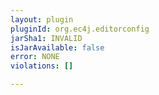 ```yaml
---
layout: plugin
pluginId: org.ec4j.editorconfig
jarSha1: INVALID
isJarAvailable: false
error: NONE
violations: []

---
```

